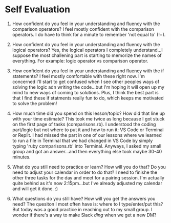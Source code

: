 # Self Evaluation

1. How confident do you feel in your understanding and fluency with the comparison operators?
I feel mostly confident with the comparison operators. I do have to think for a minute to remember 'not equal to' (!=).

1. How confident do you feel in your understanding and fluency with the logical operators?
Yes, the logical operators I completely understand...I suppose the most challening part is starting to memorize the names of everything. For example: logic operator vs comparison operator.

1. How confident do you feel in your understanding and fluency with the if statements?
I feel mostly comfortable with these right now. I'm concerned I'll start to get confused when I see other peoples ways of solving the logic adn writing the code...but I'm hoping it will open up my mind to new ways of coming to solutions. Plus, I think the best part is that I find these if statments really fun to do, which keeps me motivated to solve the problem!

1. How much time did you spend on this lesson/topic? How did that line up with your time estimate?
This took me twice as long because I got stuck on the first page of tasks (comparisons.rb). I understood the coding part/logic but not where to put it and how to run it: VS Code or Terminal or Replit. I had missed the part in one of our lessons where we learned to run a file in Terminal that we had changed in VS Code by simply typing 'ruby comparisons.rb' into Terminal. Anyways, I asked my small group and got an answer...and then everything else took maybe 30-40 minutes. 

1. What do you still need to practice or learn? How will you do that? Do you need to adjust your calendar in order to do that?
I need to finishe the other three tasks for the day and meet for a pairing session. I'm actually quite behind as it's now 2:15pm...but I've already adjusted my calendar and will get it done. :) 

1. What questions do you still have? How will you get the answers you need?
The quesiton I most often have is: where to I type/enter/put this? But today was a good practice in reaching out to my small group. I wonder if there's a way to make Slack *ding* when we get a new DM? 
